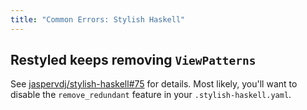 ```yaml
---
title: "Common Errors: Stylish Haskell"
---
```


## Restyled keeps removing `ViewPatterns`

See [jaspervdj/stylish-haskell#75](https://github.com/jaspervdj/stylish-haskell/issues/75) for details. Most likely, you'll want to disable the `remove_redundant` feature in your `.stylish-haskell.yaml`.
